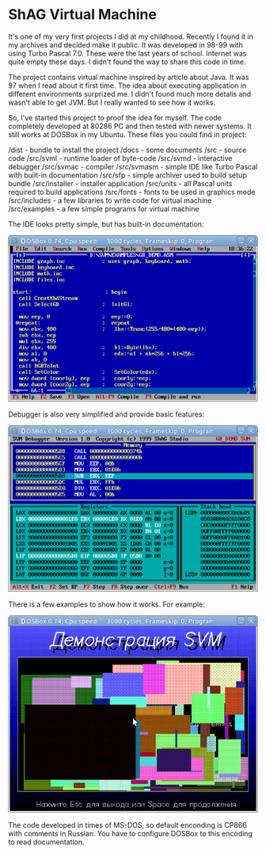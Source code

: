ShAG Virtual Machine
====================

It's one of my very first projects I did at my childhood. Recently I 
found it in my archives and decided make it public. It was developed 
in 98-99 with using Turbo Pascal 7.0. These were the last years of 
school. Internet was quite empty these days. I didn't found the way
to share this code in time.

The project contains virtual machine inspired by article about Java. 
It was 97 when I read about it first time. The idea about executing 
application in different environments surprized me. I didn't found 
much more detalis and wasn't able to get JVM. But I really wanted to 
see how it works. 

So, I've started this project to proof the idea for myself. The code 
completely developed at 80286 PC and then tested with newer systems. 
It still works at DOSBox in my Ubuntu. These files you could find
in project:

  /dist - bundle to install the project
  /docs - some documents
  /src - source code
  /src/svml - runtime loader of byte-code
  /src/svmd - interactive debugger
  /src/svmac - compiler
  /src/svmasm - simple IDE like Turbo Pascal with built-in documentation
  /src/sfp - simple archiver used to build setup bundle
  /src/installer - installer application
  /src/units - all Pascal units required to build applications
  /src/fonts - fonts to be used in graphics mode
  /src/includes - a few libraries to write code for virtual machine
  /src/examples - a few simple programs for virtual machine
  
The IDE looks pretty simple, but has built-in documentation:

![Code Editor](docs/screens/svmasm.png)

Debugger is also very simplified and provide basic features:

![Debugger](docs/screens/svmd.png)

There is a few examples to show how it works. For example:

![Example](docs/screens/example.png)

The code developed in times of MS-DOS, so default enconding is CP866 
with comments in Russian. You have to configure DOSBox to this encoding
to read documentation.
